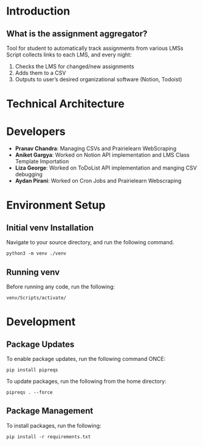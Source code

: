 # Introduction

## What is the assignment aggregator?

Tool for student to automatically track assignments from various LMSs
Script collects links to each LMS, and every night:
1. Checks the LMS for changed/new assignments
2. Adds them to a CSV
3. Outputs to user’s desired organizational software (Notion, Todoist)

# Technical Architecture

# Developers

- **Pranav Chandra**: Managing CSVs and Prairielearn WebScraping
- **Aniket Gargya**: Worked on Notion API implementation and LMS Class Template Importation
- **Liza George**: Worked on ToDoList API implementation and manging CSV debugging
- **Aydan Pirani**: Worked on Cron Jobs and Prairielearn Webscraping

# Environment Setup

## Initial venv Installation

Navigate to your source directory, and run the following command.

```
python3 -m venv ./venv
```

## Running venv

Before running any code, run the following:

```
venv/Scripts/activate/
```

# Development


## Package Updates

To enable package updates, run the following command ONCE: 
```
pip install pipreqs
```

To update packages, run the following from the home directory:
```
pipreqs . --force
```

## Package Management

To install packages, run the following:

```
pip install -r requirements.txt
```
